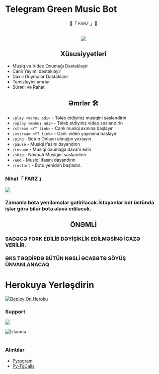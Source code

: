 # Telegram Green Music Bot

<p align="center">
   🔱「 FARZ 」🔱
 <br>
 <br>
  

<p align="center"><img src="https://telegra.ph/file/6e420e91d0ceb5706f7bd.jpg"></a></p>





<h2 align="center"> Xüsusiyyətləri </h2> 
<ul>
     <li>Musiq və Video Oxumağı Dəstəkləyir</li>
     <li>Canlı Yayımı dəstəkləyir</li>
     <li>Daxili Düymələr Dəstəklənir</li>
     <li>Təmizləyici əmrlər</li>
     <li>Sürətli və Rahat</li>
</ul>


<h2 align="center"> Əmrlər 🛠 </h2>


- `/play <mahnı adı>` - Tələb etdiyiniz musiqini səsləndirin
- `/vplay <mahnı adı>` - Tələb etdiyiniz video səsləndirin
- `/stream <YT link>` - Canlı musiqi axınına başlayır
- `/vstream <YT link>` - Canlı video yayımına başlayır
- `/ping` - Botun Onlayn olmağın yoxlayın
- `/pause` - Musiqi ifasını dayandırın
- `/resume` - Musiqi oxumağa davam edin
- `/skip` - Növbəti Musiqini səsləndirin
- `/end` - Musiqi ifasını dayandırın
- `/restart` - Botu yenidən başladın.

### Nihat「 FARZ 」
<a href="https://telegram.me/nihatfarz"><img src="https://img.shields.io/badge/-Nihat 「 FARZ 」-blue.svg?style=for-the-badge&logo=Telegram"></a>

### Zamanla bota yeniləmələr gətiriləcək.İstəyənlər bot üstündə işlər görə bilər bota əlavə ediləcək.


<h2 align="center"> ÖNƏMLİ </h2>

### SADƏCƏ FORK EDİLİB DƏYİŞİKLİK EDİLMƏSİNƏ İCAZƏ VERİLİR.
### ƏKS TƏQDİRDƏ BÜTÜN NƏSLİ ƏCABƏTƏ SÖYÜŞ ÜNVANLANACAQ

# Herokuya Yerləşdirin 

[![Deploy On Heroku](https://img.shields.io/badge/heroku-%23430098.svg?style=for-the-badge&logo=heroku&logoColor=white)](https://heroku.com/deploy?template=https://github.com/Nihat-Farz/GreenMusicBot)



 
### Support 
<a href="https://telegram.me/WebMMCSupport"><img src="https://img.shields.io/badge/-WebMMC-blue.svg?style=for-the-badge&logo=Telegram"></a>

![İzlənmə](https://visitor-badge.laobi.icu/badge?page_id=nihatfarz.GreenMusicBot)
<br>
<br>


### Alıntılar

- [Pyrogram](https://github.com/pyrogram/pyrogram) 
- [Py-TgCalls](https://github.com/pytgcalls/pytgcalls) 

